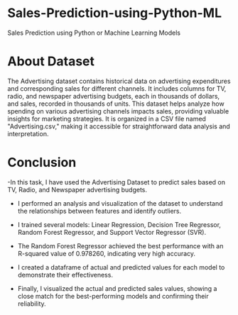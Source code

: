 # Sales-Prediction-using-Python-ML

Sales Prediction using Python or Machine Learning Models

# About Dataset 

The Advertising dataset contains historical data on advertising expenditures and corresponding sales for different channels. It includes columns for TV, radio, and newspaper advertising budgets, each in thousands of dollars, and sales, recorded in thousands of units. This dataset helps analyze how spending on various advertising channels impacts sales, providing valuable insights for marketing strategies. It is organized in a CSV file named "Advertising.csv," making it accessible for straightforward data analysis and interpretation.

# Conclusion

-In this task, I have used the Advertising Dataset to predict sales based on TV, Radio, and Newspaper advertising budgets.

- I performed an analysis and visualization of the dataset to understand the relationships between features and identify outliers.

- I trained several models: Linear Regression, Decision Tree Regressor, Random Forest Regressor, and Support Vector Regressor (SVR).

- The Random Forest Regressor achieved the best performance with an R-squared value of 0.978260, indicating very high accuracy.

- I created a dataframe of actual and predicted values for each model to demonstrate their effectiveness.

- Finally, I visualized the actual and predicted sales values, showing a close match for the best-performing models and confirming their reliability.

